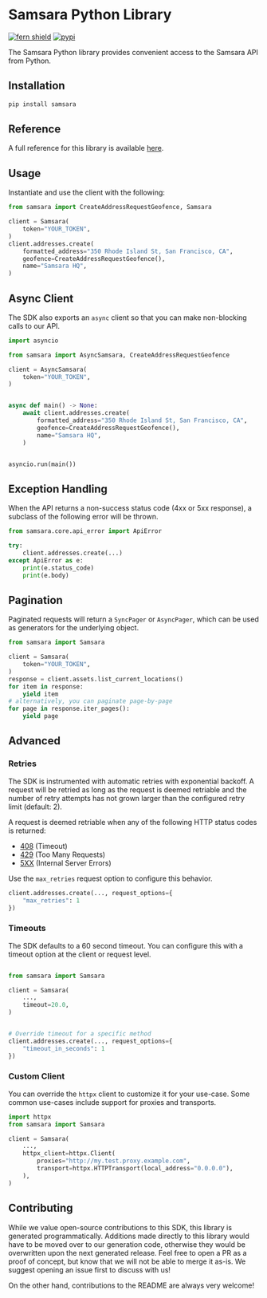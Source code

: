 # Samsara Python Library

[![fern shield](https://img.shields.io/badge/%F0%9F%8C%BF-Built%20with%20Fern-brightgreen)](https://buildwithfern.com?utm_source=github&utm_medium=github&utm_campaign=readme&utm_source=https%3A%2F%2Fgithub.com%2Ffern-demo%2Fsamsara-python-sdk)
[![pypi](https://img.shields.io/pypi/v/samsara)](https://pypi.python.org/pypi/samsara)

The Samsara Python library provides convenient access to the Samsara API from Python.

## Installation

```sh
pip install samsara
```

## Reference

A full reference for this library is available [here](./reference.md).

## Usage

Instantiate and use the client with the following:

```python
from samsara import CreateAddressRequestGeofence, Samsara

client = Samsara(
    token="YOUR_TOKEN",
)
client.addresses.create(
    formatted_address="350 Rhode Island St, San Francisco, CA",
    geofence=CreateAddressRequestGeofence(),
    name="Samsara HQ",
)
```

## Async Client

The SDK also exports an `async` client so that you can make non-blocking calls to our API.

```python
import asyncio

from samsara import AsyncSamsara, CreateAddressRequestGeofence

client = AsyncSamsara(
    token="YOUR_TOKEN",
)


async def main() -> None:
    await client.addresses.create(
        formatted_address="350 Rhode Island St, San Francisco, CA",
        geofence=CreateAddressRequestGeofence(),
        name="Samsara HQ",
    )


asyncio.run(main())
```

## Exception Handling

When the API returns a non-success status code (4xx or 5xx response), a subclass of the following error
will be thrown.

```python
from samsara.core.api_error import ApiError

try:
    client.addresses.create(...)
except ApiError as e:
    print(e.status_code)
    print(e.body)
```

## Pagination

Paginated requests will return a `SyncPager` or `AsyncPager`, which can be used as generators for the underlying object.

```python
from samsara import Samsara

client = Samsara(
    token="YOUR_TOKEN",
)
response = client.assets.list_current_locations()
for item in response:
    yield item
# alternatively, you can paginate page-by-page
for page in response.iter_pages():
    yield page
```

## Advanced

### Retries

The SDK is instrumented with automatic retries with exponential backoff. A request will be retried as long
as the request is deemed retriable and the number of retry attempts has not grown larger than the configured
retry limit (default: 2).

A request is deemed retriable when any of the following HTTP status codes is returned:

- [408](https://developer.mozilla.org/en-US/docs/Web/HTTP/Status/408) (Timeout)
- [429](https://developer.mozilla.org/en-US/docs/Web/HTTP/Status/429) (Too Many Requests)
- [5XX](https://developer.mozilla.org/en-US/docs/Web/HTTP/Status/500) (Internal Server Errors)

Use the `max_retries` request option to configure this behavior.

```python
client.addresses.create(..., request_options={
    "max_retries": 1
})
```

### Timeouts

The SDK defaults to a 60 second timeout. You can configure this with a timeout option at the client or request level.

```python

from samsara import Samsara

client = Samsara(
    ...,
    timeout=20.0,
)


# Override timeout for a specific method
client.addresses.create(..., request_options={
    "timeout_in_seconds": 1
})
```

### Custom Client

You can override the `httpx` client to customize it for your use-case. Some common use-cases include support for proxies
and transports.
```python
import httpx
from samsara import Samsara

client = Samsara(
    ...,
    httpx_client=httpx.Client(
        proxies="http://my.test.proxy.example.com",
        transport=httpx.HTTPTransport(local_address="0.0.0.0"),
    ),
)
```

## Contributing

While we value open-source contributions to this SDK, this library is generated programmatically.
Additions made directly to this library would have to be moved over to our generation code,
otherwise they would be overwritten upon the next generated release. Feel free to open a PR as
a proof of concept, but know that we will not be able to merge it as-is. We suggest opening
an issue first to discuss with us!

On the other hand, contributions to the README are always very welcome!
